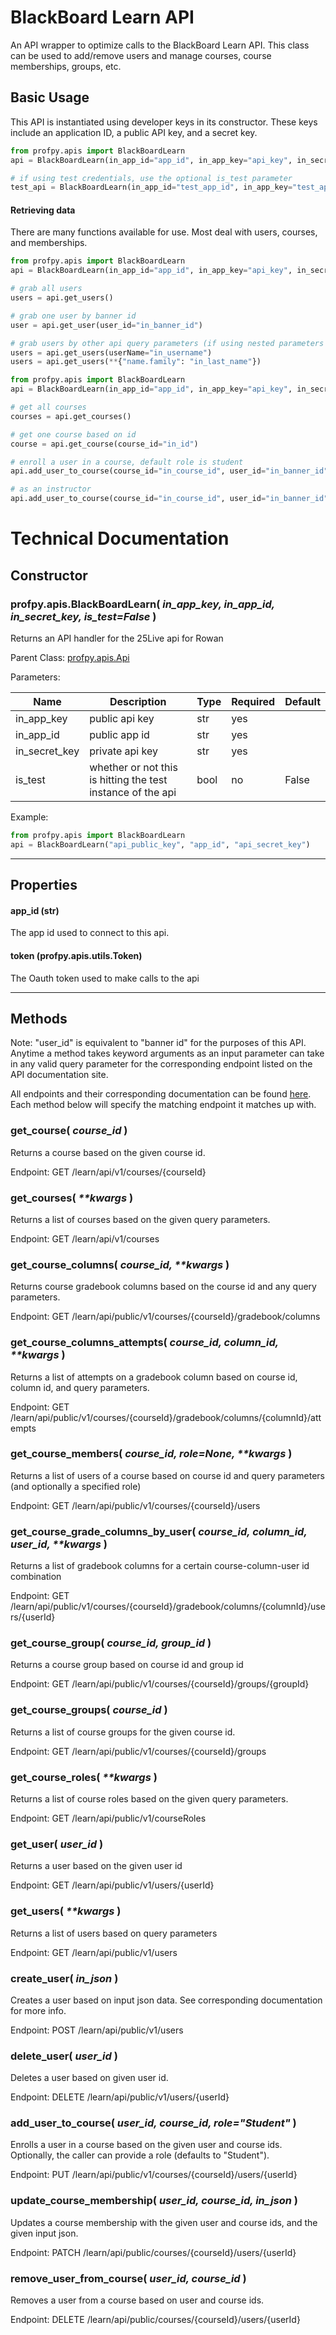 # BlackBoard Learn API
An API wrapper to optimize calls to the BlackBoard Learn API. This class can be used to add/remove users and manage courses, course memberships, groups, etc.

## Basic Usage
This API is instantiated using developer keys in its constructor. These keys include an application ID, a public API key, and a secret key. 
```python
from profpy.apis import BlackBoardLearn
api = BlackBoardLearn(in_app_id="app_id", in_app_key="api_key", in_secret_key="secret_key")

# if using test credentials, use the optional is_test parameter
test_api = BlackBoardLearn(in_app_id="test_app_id", in_app_key="test_api_key", in_secret_key="test_secret_key", is_test=True)
```

#### Retrieving data
There are many functions available for use. Most deal with users, courses, and memberships. 
```python
from profpy.apis import BlackBoardLearn
api = BlackBoardLearn(in_app_id="app_id", in_app_key="api_key", in_secret_key="secret_key")

# grab all users
users = api.get_users()

# grab one user by banner id
user = api.get_user(user_id="in_banner_id")

# grab users by other api query parameters (if using nested parameters such as name.family, use the **{ } convention)
users = api.get_users(userName="in_username")
users = api.get_users(**{"name.family": "in_last_name"})
```

```python
from profpy.apis import BlackBoardLearn
api = BlackBoardLearn(in_app_id="app_id", in_app_key="api_key", in_secret_key="secret_key")

# get all courses
courses = api.get_courses()

# get one course based on id
course = api.get_course(course_id="in_id")

# enroll a user in a course, default role is student
api.add_user_to_course(course_id="in_course_id", user_id="in_banner_id")

# as an instructor
api.add_user_to_course(course_id="in_course_id", user_id="in_banner_id", role="Instructor")
```




# Technical Documentation
##  Constructor
### profpy.apis.BlackBoardLearn( *in_app_key, in_app_id, in_secret_key, is_test=False* )
Returns an API handler for the 25Live api for Rowan

Parent Class: [profpy.apis.Api](./Api.md)

Parameters: 

| Name        | Description                                        | Type          | Required | Default |
|-------------|----------------------------------------------------|---------------|----------|---------|
| in_app_key  | public api key | str          | yes       |    |
| in_app_id   | public app id    | str | yes       |      |
| in_secret_key | private api key | str | yes | |
| is_test | whether or not this is hitting the test instance of the api | bool | no | False |

Example:
```python
from profpy.apis import BlackBoardLearn
api = BlackBoardLearn("api_public_key", "app_id", "api_secret_key")
```

---

## Properties
#### app_id (str)
The app id used to connect to this api. 

#### token (profpy.apis.utils.Token)
The Oauth token used to make calls to the api

---

## Methods
Note: "user_id" is equivalent to "banner id" for the purposes of this API. Anytime a method takes keyword arguments
as an input parameter can take in any valid query parameter for the corresponding endpoint listed on the API documentation site.

All endpoints and their corresponding documentation can be found [here](https://developer.blackboard.com/portal/displayApi). Each method below will specify the matching
endpoint it matches up with. 


### get_course( *course_id* )
Returns a course based on the given course id.

Endpoint: GET /learn/api/v1/courses/{courseId}

### get_courses( *\*\*kwargs* )
Returns a list of courses based on the given query parameters.

Endpoint: GET /learn/api/v1/courses

### get_course_columns( *course_id, \*\*kwargs* )
Returns course gradebook columns based on the course id and any query parameters.

Endpoint: GET /learn/api/public/v1/courses/{courseId}/gradebook/columns

### get_course_columns_attempts( *course_id, column_id, \*\*kwargs* )
Returns a list of attempts on a gradebook column based on course id, column id, and query parameters.

Endpoint: GET /learn/api/public/v1/courses/{courseId}/gradebook/columns/{columnId}/attempts

### get_course_members( *course_id, role=None, \*\*kwargs* )
Returns a list of users of a course based on course id and query parameters (and optionally a specified role)

Endpoint: GET /learn/api/public/v1/courses/{courseId}/users

### get_course_grade_columns_by_user( *course_id, column_id, user_id, \*\*kwargs* )
Returns a list of gradebook columns for a certain course-column-user id combination

Endpoint: GET /learn/api/public/v1/courses/{courseId}/gradebook/columns/{columnId}/users/{userId}

### get_course_group( *course_id, group_id* )
Returns a course group based on course id and group id

Endpoint: GET /learn/api/public/v1/courses/{courseId}/groups/{groupId}

### get_course_groups( *course_id* )
Returns a list of course groups for the given course id.

Endpoint: GET /learn/api/public/v1/courses/{courseId}/groups

### get_course_roles( *\*\*kwargs* )
Returns a list of course roles based on the given query parameters.

Endpoint: GET /learn/api/public/v1/courseRoles

### get_user( *user_id* )
Returns a user based on the given user id 

Endpoint: GET /learn/api/public/v1/users/{userId}

### get_users( *\*\*kwargs* ) 
Returns a list of users based on query parameters

Endpoint: GET /learn/api/public/v1/users

### create_user( *in_json* )
Creates a user based on input json data. See corresponding documentation for more info. 

Endpoint: POST /learn/api/public/v1/users

### delete_user( *user_id* )
Deletes a user based on given user id.

Endpoint: DELETE /learn/api/public/v1/users/{userId}

### add_user_to_course( *user_id, course_id, role="Student"* )
Enrolls a user in a course based on the given user and course ids. Optionally, the caller can provide a role (defaults to "Student").

Endpoint: PUT /learn/api/public/v1/courses/{courseId}/users/{userId}

### update_course_membership( *user_id, course_id, in_json* )
Updates a course membership with the given user and course ids, and the given input json.

Endpoint: PATCH /learn/api/public/courses/{courseId}/users/{userId}

### remove_user_from_course( *user_id, course_id* )
Removes a user from a course based on user and course ids.

Endpoint: DELETE /learn/api/public/courses/{courseId}/users/{userId}
